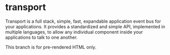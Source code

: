# transport
Transport is a full stack, simple, fast, expandable application event bus for your applications. It provides a standardized and simple API, implemented in multiple languages, to allow any individual component inside your applications to talk to one another.

This branch is for pre-rendered HTML only.
